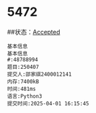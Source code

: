 # 5472
##状态：[Accepted](http://xzmdsa.openjudge.cn/2025hw4/solution/48788994/)
 ```
基本信息
基本信息
#:48788994
题目:250407
提交人:邵家祺2400012141
内存:7400kB
时间:481ms
语言:Python3
提交时间:2025-04-01 16:15:45
```


